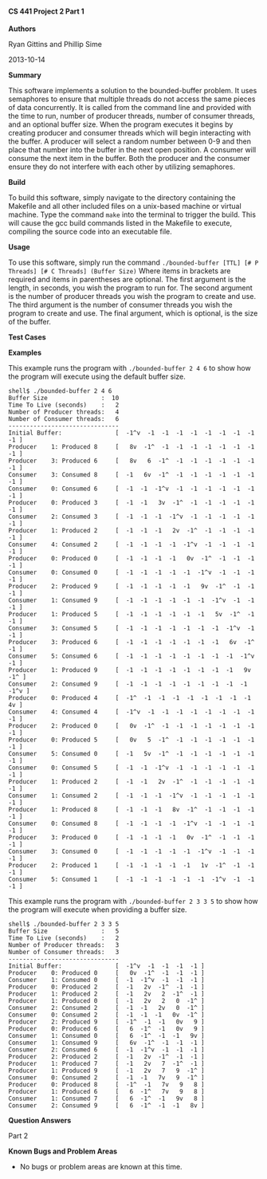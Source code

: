 #### CS 441 Project 2 Part 1 ####

__Authors__

Ryan Gittins and Phillip Sime

2013-10-14

__Summary__

This software implements a solution to the bounded-buffer problem.  It uses semaphores to ensure that multiple threads do not access the same pieces of data concurrently.  It is called from the command line and provided with the time to run, number of producer threads, number of consumer threads, and an optional buffer size.  When the program executes it begins by creating producer and consumer threads which will begin interacting with the buffer.  A producer will select a random number between 0-9 and then place that number into the buffer in the next open position.  A consumer will consume the next item in the buffer.  Both the producer and the consumer ensure they do not interfere with each other by utilizing semaphores. 

__Build__

To build this software, simply navigate to the directory containing the Makefile and all other included files on a unix-based machine or virtual machine. Type the command `make` into the terminal to trigger the build. This will cause the gcc build commands listed in the Makefile to execute, compiling the source code into an executable file.

__Usage__

To use this software, simply run the command `./bounded-buffer [TTL] [# P Threads] [# C Threads] (Buffer Size)`  Where items in brackets are required and items in parentheses are optional.  The first argument is the length, in seconds, you wish the program to run for.  The second argument is the number of producer threads you wish the program to create and use.  The third argument is the number of consumer threads you wish the program to create and use.  The final argument, which is optional, is the size of the buffer.

__Test Cases__

__Examples__

This example runs the program with `./bounded-buffer 2 4 6` to show how the program will execute using the default buffer size. 
````
shell$ ./bounded-buffer 2 4 6
Buffer Size               :  10
Time To Live (seconds)    :   2
Number of Producer threads:   4
Number of Consumer threads:   6
-------------------------------
Initial Buffer:               [  -1^v  -1  -1  -1  -1  -1  -1  -1  -1  -1 ]
Producer    1: Produced 8     [   8v  -1^  -1  -1  -1  -1  -1  -1  -1  -1 ]
Producer    3: Produced 6     [   8v   6  -1^  -1  -1  -1  -1  -1  -1  -1 ]
Consumer    3: Consumed 8     [  -1   6v  -1^  -1  -1  -1  -1  -1  -1  -1 ]
Consumer    0: Consumed 6     [  -1  -1  -1^v  -1  -1  -1  -1  -1  -1  -1 ]
Producer    0: Produced 3     [  -1  -1   3v  -1^  -1  -1  -1  -1  -1  -1 ]
Consumer    2: Consumed 3     [  -1  -1  -1  -1^v  -1  -1  -1  -1  -1  -1 ]
Producer    1: Produced 2     [  -1  -1  -1   2v  -1^  -1  -1  -1  -1  -1 ]
Consumer    4: Consumed 2     [  -1  -1  -1  -1  -1^v  -1  -1  -1  -1  -1 ]
Producer    0: Produced 0     [  -1  -1  -1  -1   0v  -1^  -1  -1  -1  -1 ]
Consumer    0: Consumed 0     [  -1  -1  -1  -1  -1  -1^v  -1  -1  -1  -1 ]
Producer    2: Produced 9     [  -1  -1  -1  -1  -1   9v  -1^  -1  -1  -1 ]
Consumer    1: Consumed 9     [  -1  -1  -1  -1  -1  -1  -1^v  -1  -1  -1 ]
Producer    1: Produced 5     [  -1  -1  -1  -1  -1  -1   5v  -1^  -1  -1 ]
Consumer    3: Consumed 5     [  -1  -1  -1  -1  -1  -1  -1  -1^v  -1  -1 ]
Producer    3: Produced 6     [  -1  -1  -1  -1  -1  -1  -1   6v  -1^  -1 ]
Consumer    5: Consumed 6     [  -1  -1  -1  -1  -1  -1  -1  -1  -1^v  -1 ]
Producer    1: Produced 9     [  -1  -1  -1  -1  -1  -1  -1  -1   9v  -1^ ]
Consumer    2: Consumed 9     [  -1  -1  -1  -1  -1  -1  -1  -1  -1  -1^v ]
Producer    0: Produced 4     [  -1^  -1  -1  -1  -1  -1  -1  -1  -1   4v ]
Consumer    4: Consumed 4     [  -1^v  -1  -1  -1  -1  -1  -1  -1  -1  -1 ]
Producer    2: Produced 0     [   0v  -1^  -1  -1  -1  -1  -1  -1  -1  -1 ]
Producer    0: Produced 5     [   0v   5  -1^  -1  -1  -1  -1  -1  -1  -1 ]
Consumer    5: Consumed 0     [  -1   5v  -1^  -1  -1  -1  -1  -1  -1  -1 ]
Consumer    0: Consumed 5     [  -1  -1  -1^v  -1  -1  -1  -1  -1  -1  -1 ]
Producer    1: Produced 2     [  -1  -1   2v  -1^  -1  -1  -1  -1  -1  -1 ]
Consumer    1: Consumed 2     [  -1  -1  -1  -1^v  -1  -1  -1  -1  -1  -1 ]
Producer    1: Produced 8     [  -1  -1  -1   8v  -1^  -1  -1  -1  -1  -1 ]
Consumer    0: Consumed 8     [  -1  -1  -1  -1  -1^v  -1  -1  -1  -1  -1 ]
Producer    3: Produced 0     [  -1  -1  -1  -1   0v  -1^  -1  -1  -1  -1 ]
Consumer    3: Consumed 0     [  -1  -1  -1  -1  -1  -1^v  -1  -1  -1  -1 ]
Producer    2: Produced 1     [  -1  -1  -1  -1  -1   1v  -1^  -1  -1  -1 ]
Consumer    5: Consumed 1     [  -1  -1  -1  -1  -1  -1  -1^v  -1  -1  -1 ]
````

This example runs the program with `./bounded-buffer 2 3 3 5` to show how the program will execute when providing a buffer size. 
````
shell$ ./bounded-buffer 2 3 3 5
Buffer Size               :   5
Time To Live (seconds)    :   2
Number of Producer threads:   3
Number of Consumer threads:   3
-------------------------------
Initial Buffer:               [  -1^v  -1  -1  -1  -1 ]
Producer    0: Produced 0     [   0v  -1^  -1  -1  -1 ]
Consumer    1: Consumed 0     [  -1  -1^v  -1  -1  -1 ]
Producer    0: Produced 2     [  -1   2v  -1^  -1  -1 ]
Producer    1: Produced 2     [  -1   2v   2  -1^  -1 ]
Producer    1: Produced 0     [  -1   2v   2   0  -1^ ]
Consumer    2: Consumed 2     [  -1  -1   2v   0  -1^ ]
Consumer    0: Consumed 2     [  -1  -1  -1   0v  -1^ ]
Producer    2: Produced 9     [  -1^  -1  -1   0v   9 ]
Producer    0: Produced 6     [   6  -1^  -1   0v   9 ]
Consumer    1: Consumed 0     [   6  -1^  -1  -1   9v ]
Consumer    1: Consumed 9     [   6v  -1^  -1  -1  -1 ]
Consumer    2: Consumed 6     [  -1  -1^v  -1  -1  -1 ]
Producer    2: Produced 2     [  -1   2v  -1^  -1  -1 ]
Producer    1: Produced 7     [  -1   2v   7  -1^  -1 ]
Producer    1: Produced 9     [  -1   2v   7   9  -1^ ]
Consumer    0: Consumed 2     [  -1  -1   7v   9  -1^ ]
Producer    0: Produced 8     [  -1^  -1   7v   9   8 ]
Producer    1: Produced 6     [   6  -1^   7v   9   8 ]
Consumer    1: Consumed 7     [   6  -1^  -1   9v   8 ]
Consumer    2: Consumed 9     [   6  -1^  -1  -1   8v ]
````

__Question Answers__

Part 2

__Known Bugs and Problem Areas__
* No bugs or problem areas are known at this time.
